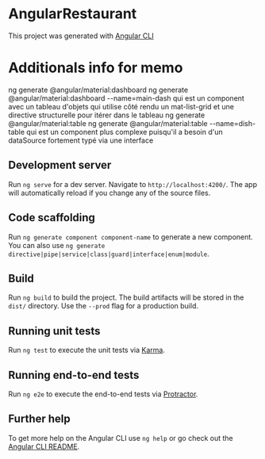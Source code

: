 # AngularRestaurant

This project was generated with [Angular CLI](https://github.com/angular/angular-cli)

# Additionals info for memo

ng generate @angular/material:dashboard <component-name>
ng generate @angular/material:dashboard --name=main-dash
qui est un component avec un tableau d'objets qui utilise côté rendu un mat-list-grid et une directive structurelle pour itérer dans le tableau
ng generate @angular/material:table <component-name>
ng generate @angular/material:table --name=dish-table
qui est un component plus complexe puisqu'il a besoin d'un dataSource fortement typé via une interface

## Development server

Run `ng serve` for a dev server. Navigate to `http://localhost:4200/`. The app will automatically reload if you change any of the source files.

## Code scaffolding

Run `ng generate component component-name` to generate a new component. You can also use `ng generate directive|pipe|service|class|guard|interface|enum|module`.

## Build

Run `ng build` to build the project. The build artifacts will be stored in the `dist/` directory. Use the `--prod` flag for a production build.

## Running unit tests

Run `ng test` to execute the unit tests via [Karma](https://karma-runner.github.io).

## Running end-to-end tests

Run `ng e2e` to execute the end-to-end tests via [Protractor](http://www.protractortest.org/).

## Further help

To get more help on the Angular CLI use `ng help` or go check out the [Angular CLI README](https://github.com/angular/angular-cli/blob/master/README.md).
